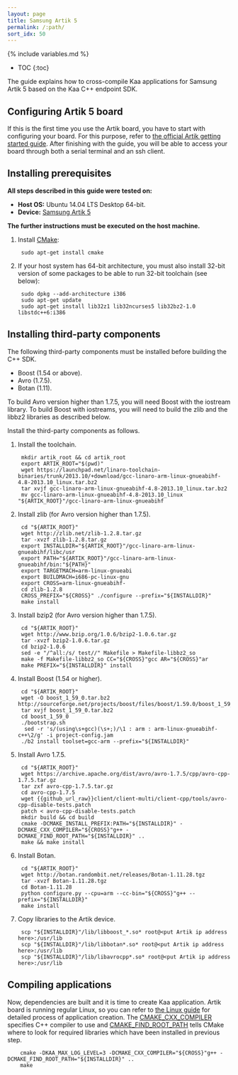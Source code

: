 ```yaml
---
layout: page
title: Samsung Artik 5
permalink: /:path/
sort_idx: 50
---
```


{% include variables.md %}

* TOC
{:toc}

The guide explains how to cross-compile Kaa applications for Samsung Artik 5 based on the Kaa C++ endpoint SDK.

## Configuring Artik 5 board

If this is the first time you use the Artik board, you have to start with configuring your board.
For this purpose, refer to [the official Artik getting started guide](https://developer.artik.io/documentation/getting-started-beta/).
After finishing with the guide, you will be able to access your board through both a serial terminal and an ssh client.

## Installing prerequisites

**All steps described in this guide were tested on:**

 - **Host OS:** Ubuntu 14.04 LTS Desktop 64-bit.
 - **Device:** [Samsung Artik 5](https://www.artik.io/modules/overview/artik-5/)

 **The further instructions must be executed on the host machine.**

1. Install [CMake](https://cmake.org/):

        sudo apt-get install cmake

1. If your host system has 64-bit architecture, you must also install 32-bit version of some packages to be able to run 32-bit toolchain (see below):

        sudo dpkg --add-architecture i386
        sudo apt-get update
        sudo apt-get install lib32z1 lib32ncurses5 lib32bz2-1.0 libstdc++6:i386

## Installing third-party components

The following third-party components must be installed before building the C++ SDK.

- Boost (1.54 or above).
- Avro (1.7.5).
- Botan (1.11).

To build Avro version higher than 1.7.5, you will need Boost with the iostream library.
To build Boost with iostreams, you will need to build the zlib and the libbz2 libraries as described below.

Install the third-party components as follows.

1. Install the toolchain.

        mkdir artik_root && cd artik_root
        export ARTIK_ROOT="$(pwd)"
        wget https://launchpad.net/linaro-toolchain-binaries/trunk/2013.10/+download/gcc-linaro-arm-linux-gnueabihf-4.8-2013.10_linux.tar.bz2
        tar xvjf gcc-linaro-arm-linux-gnueabihf-4.8-2013.10_linux.tar.bz2
        mv gcc-linaro-arm-linux-gnueabihf-4.8-2013.10_linux "${ARTIK_ROOT}"/gcc-linaro-arm-linux-gnueabihf

1. Install zlib (for Avro version higher than 1.7.5).

        cd "${ARTIK_ROOT}"
        wget http://zlib.net/zlib-1.2.8.tar.gz
        tar -xvzf zlib-1.2.8.tar.gz
        export INSTALLDIR="${ARTIK_ROOT}"/gcc-linaro-arm-linux-gnueabihf/libc/usr
        export PATH="${ARTIK_ROOT}"/gcc-linaro-arm-linux-gnueabihf/bin:"${PATH}"
        export TARGETMACH=arm-linux-gnueabi
        export BUILDMACH=i686-pc-linux-gnu
        export CROSS=arm-linux-gnueabihf-
        cd zlib-1.2.8
        CROSS_PREFIX="${CROSS}" ./configure --prefix="${INSTALLDIR}"
        make install

1. Install bzip2 (for Avro version higher than 1.7.5).

        cd "${ARTIK_ROOT}"
        wget http://www.bzip.org/1.0.6/bzip2-1.0.6.tar.gz
        tar -xvzf bzip2-1.0.6.tar.gz
        cd bzip2-1.0.6
        sed -e "/^all:/s/ test//" Makefile > Makefile-libbz2_so
        make -f Makefile-libbz2_so CC="${CROSS}"gcc AR="${CROSS}"ar
        make PREFIX="${INSTALLDIR}" install


1. Install Boost (1.54 or higher).

        cd "${ARTIK_ROOT}"
        wget -O boost_1_59_0.tar.bz2 http://sourceforge.net/projects/boost/files/boost/1.59.0/boost_1_59_0.tar.bz2/download
        tar xvjf boost_1_59_0.tar.bz2
        cd boost_1_59_0
        ./bootstrap.sh
         sed -r 's/(using\s+gcc)(\s+;)/\1 : arm : arm-linux-gnueabihf-c++\2/g' -i project-config.jam
        ./b2 install toolset=gcc-arm --prefix="${INSTALLDIR}"

1. Install Avro 1.7.5.

        cd "${ARTIK_ROOT}"
        wget https://archive.apache.org/dist/avro/avro-1.7.5/cpp/avro-cpp-1.7.5.tar.gz
        tar zxf avro-cpp-1.7.5.tar.gz
        cd avro-cpp-1.7.5
        wget {{github_url_raw}}client/client-multi/client-cpp/tools/avro-cpp-disable-tests.patch
        patch < avro-cpp-disable-tests.patch
        mkdir build && cd build
        cmake -DCMAKE_INSTALL_PREFIX:PATH="${INSTALLDIR}" -DCMAKE_CXX_COMPILER="${CROSS}"g++ -DCMAKE_FIND_ROOT_PATH="${INSTALLDIR}" ..
        make && make install

1. Install Botan.

        cd "${ARTIK_ROOT}"
        wget http://botan.randombit.net/releases/Botan-1.11.28.tgz
        tar -xvzf Botan-1.11.28.tgz
        cd Botan-1.11.28
        python configure.py --cpu=arm --cc-bin="${CROSS}"g++ --prefix="${INSTALLDIR}"
        make install

1. Copy libraries to the Artik device.

        scp "${INSTALLDIR}"/lib/libboost_*.so* root@<put Artik ip address here>:/usr/lib
        scp "${INSTALLDIR}"/lib/libbotan*.so* root@<put Artik ip address here>:/usr/lib
        scp "${INSTALLDIR}"/lib/libavrocpp*.so* root@<put Artik ip address here>:/usr/lib

## Compiling applications

Now, dependencies are built and it is time to create Kaa application.
Artik board is running regular Linux, so you can refer to [the Linux guide]({{root_url}}/Programming-guide/Using-Kaa-endpoint-SDKs/C++/SDK-Linux/#code) for detailed process of application creation.
The [CMAKE_CXX_COMPILER](https://cmake.org/cmake/help/v3.0/variable/CMAKE_LANG_COMPILER.html) specifies C++ compiler to use and [CMAKE_FIND_ROOT_PATH](https://cmake.org/cmake/help/v3.0/variable/CMAKE_FIND_ROOT_PATH.html) tells CMake where to look for required libraries which have been installed in previous step.

        cmake -DKAA_MAX_LOG_LEVEL=3 -DCMAKE_CXX_COMPILER="${CROSS}"g++ -DCMAKE_FIND_ROOT_PATH="${INSTALLDIR}" ..
        make
